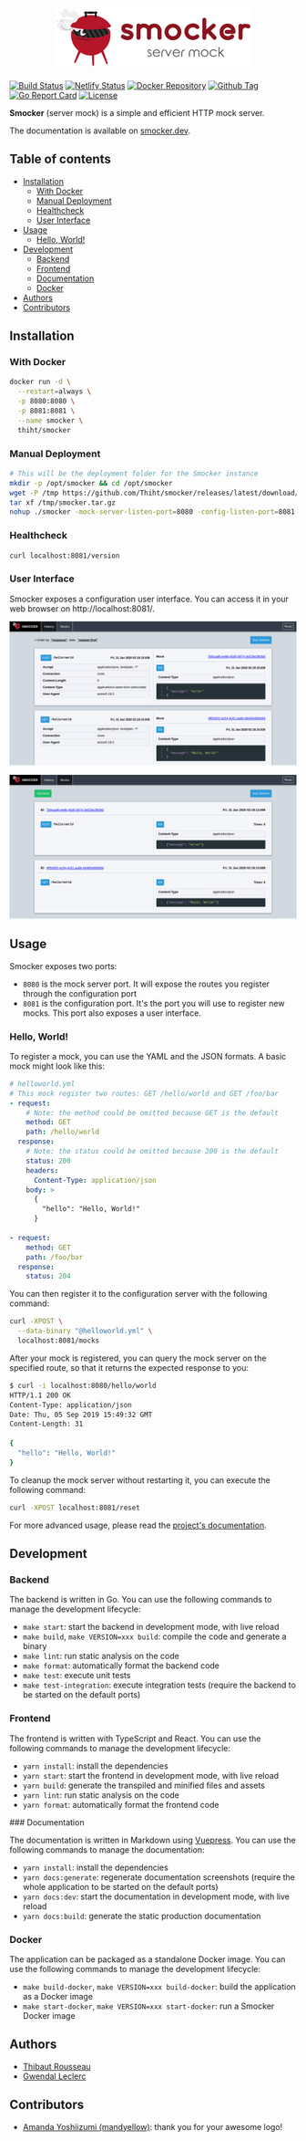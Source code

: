 <h1 align="center">
  <img src="docs/.vuepress/public/logo/logo-horizontal.png" alt="Smocker" height="100" title="Smocker logo by mandyellow" />
</h1>

[![Build Status](https://img.shields.io/travis/Thiht/smocker/master?logo=travis)](https://travis-ci.org/Thiht/smocker)
[![Netlify Status](https://img.shields.io/netlify/61d4e090-b242-419f-8d69-e9dee3d50a37)](https://app.netlify.com/sites/smocker/deploys)
[![Docker Repository](https://img.shields.io/badge/docker-thiht%2Fsmocker-blue?logo=docker)](https://hub.docker.com/r/thiht/smocker)
[![Github Tag](https://img.shields.io/github/tag/Thiht/smocker.svg?logo=github)](https://github.com/Thiht/smocker/tags/)
[![Go Report Card](https://goreportcard.com/badge/github.com/Thiht/smocker)](https://goreportcard.com/report/github.com/Thiht/smocker)
[![License](https://img.shields.io/github/license/Thiht/smocker?logo=open-source-initiative)](https://github.com/Thiht/smocker/blob/master/LICENSE)

**Smocker** (server mock) is a simple and efficient HTTP mock server.

The documentation is available on [smocker.dev](https://smocker.dev).

## Table of contents

- [Installation](#installation)
  - [With Docker](#with-docker)
  - [Manual Deployment](#manual-deployment)
  - [Healthcheck](#healthcheck)
  - [User Interface](#user-interface)
- [Usage](#usage)
  - [Hello, World!](#hello-world)
- [Development](#development)
  - [Backend](#backend)
  - [Frontend](#frontend)
  - [Documentation](#documentation)
  - [Docker](#docker)
- [Authors](#authors)
- [Contributors](#contributors)

## Installation

### With Docker

```sh
docker run -d \
  --restart=always \
  -p 8080:8080 \
  -p 8081:8081 \
  --name smocker \
  thiht/smocker
```

### Manual Deployment

```sh
# This will be the deployment folder for the Smocker instance
mkdir -p /opt/smocker && cd /opt/smocker
wget -P /tmp https://github.com/Thiht/smocker/releases/latest/download/smocker.tar.gz
tar xf /tmp/smocker.tar.gz
nohup ./smocker -mock-server-listen-port=8080 -config-listen-port=8081 &
```

### Healthcheck

```sh
curl localhost:8081/version
```

### User Interface

Smocker exposes a configuration user interface. You can access it in your web browser on http://localhost:8081/.

![History](docs/.vuepress/public/screenshots/screenshot-history.png)

![Mocks](docs/.vuepress/public/screenshots/screenshot-mocks.png)

## Usage

Smocker exposes two ports:

- `8080` is the mock server port. It will expose the routes you register through the configuration port
- `8081` is the configuration port. It's the port you will use to register new mocks. This port also exposes a user interface.

### Hello, World!

To register a mock, you can use the YAML and the JSON formats. A basic mock might look like this:

```yaml
# helloworld.yml
# This mock register two routes: GET /hello/world and GET /foo/bar
- request:
    # Note: the method could be omitted because GET is the default
    method: GET
    path: /hello/world
  response:
    # Note: the status could be omitted because 200 is the default
    status: 200
    headers:
      Content-Type: application/json
    body: >
      {
        "hello": "Hello, World!"
      }

- request:
    method: GET
    path: /foo/bar
  response:
    status: 204
```

You can then register it to the configuration server with the following command:

```sh
curl -XPOST \
  --data-binary "@helloworld.yml" \
  localhost:8081/mocks
```

After your mock is registered, you can query the mock server on the specified route, so that it returns the expected response to you:

```sh
$ curl -i localhost:8080/hello/world
HTTP/1.1 200 OK
Content-Type: application/json
Date: Thu, 05 Sep 2019 15:49:32 GMT
Content-Length: 31

{
  "hello": "Hello, World!"
}
```

To cleanup the mock server without restarting it, you can execute the following command:

```sh
curl -XPOST localhost:8081/reset
```

For more advanced usage, please read the [project's documentation](https://smocker.dev).

## Development

### Backend

The backend is written in Go. You can use the following commands to manage the development lifecycle:

- `make start`: start the backend in development mode, with live reload
- `make build`, `make VERSION=xxx build`: compile the code and generate a binary
- `make lint`: run static analysis on the code
- `make format`: automatically format the backend code
- `make test`: execute unit tests
- `make test-integration`: execute integration tests (require the backend to be started on the default ports)

### Frontend

The frontend is written with TypeScript and React. You can use the following commands to manage the development lifecycle:

- `yarn install`: install the dependencies
- `yarn start`: start the frontend in development mode, with live reload
- `yarn build`: generate the transpiled and minified files and assets
- `yarn lint`: run static analysis on the code
- `yarn format`: automatically format the frontend code

### Documentation

The documentation is written in Markdown using [Vuepress](https://vuepress.vuejs.org/). You can use the following commands to manage the documentation:

- `yarn install`: install the dependencies
- `yarn docs:generate`: regenerate documentation screenshots (require the whole application to be started on the default ports)
- `yarn docs:dev`: start the documentation in development mode, with live reload
- `yarn docs:build`: generate the static production documentation

### Docker

The application can be packaged as a standalone Docker image. You can use the following commands to manage the development lifecycle:

- `make build-docker`, `make VERSION=xxx build-docker`: build the application as a Docker image
- `make start-docker`, `make VERSION=xxx start-docker`: run a Smocker Docker image

## Authors

- [Thibaut Rousseau](https://github.com/Thiht)
- [Gwendal Leclerc](https://github.com/gwleclerc)

## Contributors

- [Amanda Yoshiizumi (mandyellow)](https://github.com/mandyellow): thank you for your awesome logo!
